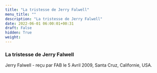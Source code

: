 ```yaml
---
title: "La tristesse de Jerry Falwell"
menu_title: ""
description: "La tristesse de Jerry Falwell"
date: 2022-06-01 06:00:01+00:31
draft: False
hidden: True
weight:
---
```

### La tristesse de Jerry Falwell

Jerry Falwell - reçu par FAB le 5 Avril 2009, Santa Cruz, Californie, USA.



